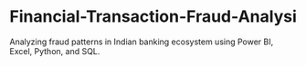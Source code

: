 # Financial-Transaction-Fraud-Analysi
Analyzing fraud patterns in Indian banking ecosystem using Power BI, Excel, Python, and SQL.
